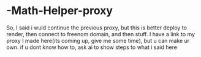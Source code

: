 # -Math-Helper-proxy
So, I said i wuld continue the previous proxy, but this is better
deploy to render, then connect to freenom domain, and then stuff. I have a link to my proxy I made here(its coming up, give me some time), but u can make ur own. if u dont know how to, ask ai to show steps to what i said here
